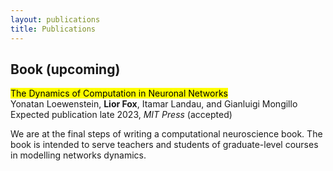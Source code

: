 ```yaml
---
layout: publications
title: Publications
---
```


## Book (upcoming)
<mark>The Dynamics of Computation in Neuronal Networks</mark><br/>
Yonatan Loewenstein, **Lior Fox**, Itamar Landau, and Gianluigi Mongillo<br/>
Expected publication late 2023, *MIT Press* (accepted)

We are at the final steps of writing a computational neuroscience book. The book is intended to serve teachers and students of graduate-level courses in modelling networks dynamics.
